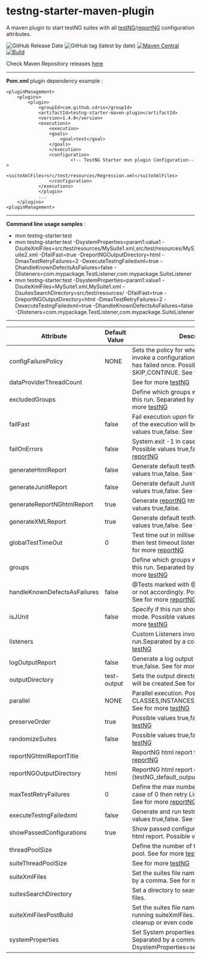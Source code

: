 # testng-starter-maven-plugin

A maven plugin to start testNG suites with all [testNG](https://testng.org/doc/)/[reportNG](https://github.com/sdrss/reportNG) configuration attributes.

![GitHub Release Date](https://img.shields.io/github/release-date/sdrss/testng-starter-maven-plugin) ![GitHub tag (latest by date)](https://img.shields.io/github/v/tag/sdrss/testng-starter-maven-plugin)
[![Maven Central](https://img.shields.io/maven-central/v/com.github.sdrss/testng-starter-maven-plugin?style=blue)](https://img.shields.io/maven-central/v/com.github.sdrss/testng-starter-maven-plugin) 
[![Build](https://github.com/sdrss/maven-testng-starter-plugin/workflows/Java_CI/badge.svg)](https://github.com/sdrss/maven-testng-starter-plugin/workflows/Java_CI/badge.svg)

Check Maven Repository releases [here](https://mvnrepository.com/artifact/com.github.sdrss/testng-starter-maven-plugin)

** **
 **Pom.xml** plugin dependency example :
```
<pluginManagement>
	<plugins>
		<plugin>
			<groupId>com.github.sdrss</groupId>
			<artifactId>testng-starter-maven-plugin</artifactId>
			<version>1.4.0</version>
			<executions>
				<execution>
				<goals>
					<goal>test</goal>
				</goals>
				</execution>
				<configuration>
				        <!-- TestNG Starter mvn plugin Configuration-->
				        <suiteXmlFiles>src/test/resources/Regression.xml</suiteXmlFiles>
				</configuration>
			</executions>
         	</plugin>
        	...
  	</plugins>
<pluginManagement> 
 ```
** ** 
 
**Command line usage samples** : 
 * mvn testng-starter:test
 * mvn testng-starter:test -DsystemProperties=param1:value1 -DsuiteXmlFiles=src/test/resources/MySuite1.xml,src/test/resources/MySuite2.xml -DfailFast=true -DreportNGOutputDirectory=html -DmaxTestRetryFailures=2 -DexecuteTestngFailedxml=true -DhandleKnownDefectsAsFailures=false -Dlisteners=com.mypackage.TestListener,com.mypackage.SuiteListener
 * mvn testng-starter:test -DsystemProperties=param1:value1 -DsuiteXmlFiles=MySuite1.xml,MySuite1.xml -DsuitesSearchDirectory=src/test/resources/ -DfailFast=true -DreportNGOutputDirectory=html -DmaxTestRetryFailures=2 -DexecuteTestngFailedxml=true -DhandleKnownDefectsAsFailures=false -Dlisteners=com.mypackage.TestListener,com.mypackage.SuiteListener

** ** 
| Attribute | Default Value | Description |
|-----------|-------------|---------------|
|configFailurePolicy           | NONE        |Sets the policy for whether or not to ever invoke a configuration method again after it has failed once. Possible values are SKIP,CONTINUE. See for more [testNG](https://testng.org/doc)|
|dataProviderThreadCount       |             |See for more [testNG](https://testng.org/doc)|
|excludedGroups                |             |Define which groups will be excluded from this run. Separated by a comma. See for more [testNG](https://testng.org/doc)|
|failFast                      | false       |Fail execution upon first test failure. The rest of the execution will be skipped. Possible values true,false. See for more [reportNG](https://github.com/sdrss/reportNG)|
|failOnErrors                  | false       |System.exit -1 in case of test failures. Possible values true,false. See for more [reportNG](https://github.com/sdrss/reportNG)|
|generateHtmlReport            | false       |Generate default testNG html report. Possible values true,false. See for more [testNG](https://testng.org/doc)|
|generateJunitReport           | false       |Generate default Junit report. Possible values true,false. See for more [testNG](https://testng.org/doc)|
|generateReportNGhtmlReport    | true        |Generate [reportNG](https://github.com/sdrss/reportNG) html report. Possible values true,false.|
|generateXMLReport             | true        |Generate default testNG xml report. Possible values true,false.  See for more [testNG](https://testng.org/doc)|
|globalTestTimeOut             | 0           |Test time out in milliseconds. In case of 0 then test timeout listener is not invoked. See for more [reportNG](https://github.com/sdrss/reportNG)|
|groups                        |             |Define which groups will be included from this run. Separated by a comma. See for more [testNG](https://testng.org/doc)|
|handleKnownDefectsAsFailures  | false       |@Tests marked with @KnownDefect will fail or not accordingly. Possible values true,false. See for more [reportNG](https://github.com/sdrss/reportNG)|
|isJUnit                       | false       |Specify if this run should be made in JUnit mode. Possible values true,false. See for more [testNG](https://testng.org/doc)|
|listeners                     |             |Custom Listeners invoked into testNG run.Separated by a comma. See for more [testNG](https://testng.org/doc)|
|logOutputReport               | false       |Generate a log output report. Possible values true,false. See for more [reportNG](https://github.com/sdrss/reportNG)|
|outputDirectory               | test-output |Sets the output directory where the reports will be created.See for more [reportNG](https://github.com/sdrss/reportNG)|
|parallel                      | NONE        |Parallel execution. Possible values are CLASSES,INSTANCES,METHODS,TESTS. See for more [testNG](https://testng.org/doc)|
|preserveOrder                 | true        |Possible values true,false. See for more [testNG](https://testng.org/doc)|
|randomizeSuites               | false       |Possible values true,false. See for more [testNG](https://testng.org/doc)|
|reportNGhtmlReportTitle       |             |ReportNG html report title. See for more [reportNG](https://github.com/sdrss/reportNG)|
|reportNGOutputDirectory       | html        |ReportNG html report output path. Default {testNG_default_output_directory}/reportNG|
|maxTestRetryFailures          | 0           |Define the max number of retries for a test. In case of 0 then retry Listener is not invoked. See for more [reportNG](https://github.com/sdrss/reportNG)|
|executeTestngFailedxml        | false       |Generate and run testng-failed.xml. Possible values true,false. See for more [testNG](https://testng.org/doc)|
|showPassedConfigurations      | true        |Show passed configuration into [reportNG](https://github.com/sdrss/reportNG) html report. Possible values true,false.|
|threadPoolSize                |             |Define the number of threads in the thread pool. See for more [testNG](https://testng.org/doc)|
|suiteThreadPoolSize           |             |See for more [testNG](https://testng.org/doc)               |
|suiteXmlFiles                 |             |Set the suites file names to be run ,separated by a comma. See for more [testNG](https://testng.org/doc)|
|suitesSearchDirectory         |             |Set a directory to search for testNG suite xml files.|
|suiteXmlFilesPostBuild        |             |Set the suites file names to be run after running suiteXmlFiles. This can be used for cleanup or even code coverage actions.|
|systemProperties              |             |Set System properties as key:value Separated by a comma. For example : DsystemProperties=serverXML:myserver.xml |

